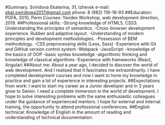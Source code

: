 #Summary.
Sviridova Ekaterina, 31, Izhevsk
e-mail: ekat.swiridowa2017@gmail.com        phone: 8 (982) 116-18-93
##Education:
PGFA, 2010, Perm
Courses: Yandex Workshop, web development direction, 2019.
##Professional skills:
-Strong knowledge of HTML5, CSS3. Understanding the principles of semantics.
-Cross-browser development experience. Rubber and adaptive layout.
-Understanding of modern principles and development methodologies.
-Possession of BEM methodology.
-CSS preprocessing skills (Less, Sass)
-Experience with Git and GitHub version control system
-Webpack
-JavaScript:
 -knowledge of the basics of OOP
 -basic syntax knowledge
 -algorithmic thinking and knowledge of classical algorithms
-Experience with frameworks (React, Angular)
##About me:
About a year ago, I decided to discover the world of web development. And I realized that it fascinates me extraordinarily. I have completed development courses and now I want to hone my knowledge in practice and gain a lot of experience in interesting projects.
##Expectations from work:
I want to start my career as a Junior developer and in 3 years grow to Senior. I need a complete immersion in the world of development. I hope to solve interesting problems with the same enthusiastic colleagues under the guidance of experienced mentors. I hope for external and internal training, the opportunity to attend professional conferences.
##English technical:
Knowledge of English in the amount of reading and understanding of technical documentation.
